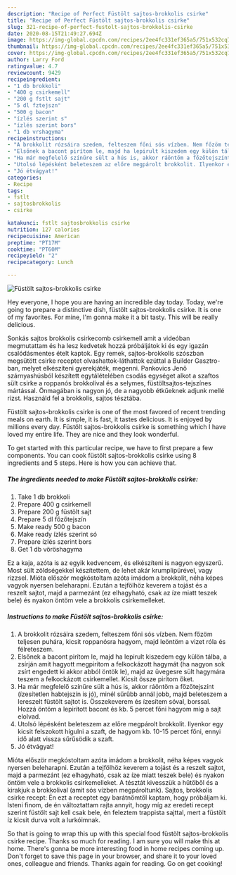 ```yaml
---
description: "Recipe of Perfect Füstölt sajtos-brokkolis csirke"
title: "Recipe of Perfect Füstölt sajtos-brokkolis csirke"
slug: 321-recipe-of-perfect-fustolt-sajtos-brokkolis-csirke
date: 2020-08-15T21:49:27.694Z
image: https://img-global.cpcdn.com/recipes/2ee4fc331ef365a5/751x532cq70/fustolt-sajtos-brokkolis-csirke-recept-foto.jpg
thumbnail: https://img-global.cpcdn.com/recipes/2ee4fc331ef365a5/751x532cq70/fustolt-sajtos-brokkolis-csirke-recept-foto.jpg
cover: https://img-global.cpcdn.com/recipes/2ee4fc331ef365a5/751x532cq70/fustolt-sajtos-brokkolis-csirke-recept-foto.jpg
author: Larry Ford
ratingvalue: 4.7
reviewcount: 9429
recipeingredient:
- "1 db brokkoli"
- "400 g csirkemell"
- "200 g fstlt sajt"
- "5 dl fztejszn"
- "500 g bacon"
- "ízlés szerint s"
- "ízlés szerint bors"
- "1 db vrshagyma"
recipeinstructions:
- "A brokkolit rózsáira szedem, felteszem főni sós vízben. Nem főzöm teljesen puhára, kicsit roppanósra hagyom, majd leöntöm a vizet róla és félreteszem."
- "Elsőnek a bacont pirítom le, majd ha lepirult kiszedem egy külön tálba, a zsírján amit hagyott megpirítom a felkockázott hagymát (ha nagyon sok zsírt engedett ki akkor abból öntök le), majd az üvegesre sült hagymára teszem a felkockázott csirkemellet. Kicsit össze pirítom őket."
- "Ha már megfelelő színűre sült a hús is, akkor ráöntöm a főzőtejszínt (ízesítetlen habtejszín is jó), minél sűrűbb annál jobb, majd beleteszem a lereszelt füstölt sajtot is. Összekeverem és ízesítem sóval, borssal. Hozzá öntöm a lepirított bacont és kb. 5 percet főni hagyom míg a sajt elolvad."
- "Utolsó lépésként beleteszem az előre megpárolt brokkolit. Ilyenkor egy kicsit felszokott hígulni a szaft, de hagyom kb. 10-15 percet főni, ennyi idő alatt vissza sűrűsödik a szaft."
- "Jó étvágyat!"
categories:
- Recipe
tags:
- fstlt
- sajtosbrokkolis
- csirke

katakunci: fstlt sajtosbrokkolis csirke 
nutrition: 127 calories
recipecuisine: American
preptime: "PT17M"
cooktime: "PT60M"
recipeyield: "2"
recipecategory: Lunch

---
```



![Füstölt sajtos-brokkolis csirke](https://img-global.cpcdn.com/recipes/2ee4fc331ef365a5/751x532cq70/fustolt-sajtos-brokkolis-csirke-recept-foto.jpg)

Hey everyone, I hope you are having an incredible day today. Today, we're going to prepare a distinctive dish, füstölt sajtos-brokkolis csirke. It is one of my favorites. For mine, I'm gonna make it a bit tasty. This will be really delicious.

Sonkás sajtos brokkolis csirkecomb csirkemell amit a videóban megmutattam és ha lesz kedvetek hozzá próbáljátok ki és egy igazán csalódásmentes ételt kaptok. Egy remek, sajtos-brokkolis szószban megsütött csirke receptet olvashattok-láthattok ezúttal a Builder Gasztro-ban, melyet elkészíteni gyerekjáték, megenni. Pankovics Jenő szárnyashúsból készített egytálételében csodás egységet alkot a szaftos sült csirke a roppanós brokkolival és a selymes, füstöltsajtos-tejszínes mártással. Önmagában is nagyon jó, de a nagyobb étkűeknek adjunk mellé rizst. Használd fel a brokkolis, sajtos tésztába.

Füstölt sajtos-brokkolis csirke is one of the most favored of recent trending meals on earth. It is simple, it is fast, it tastes delicious. It is enjoyed by millions every day. Füstölt sajtos-brokkolis csirke is something which I have loved my entire life. They are nice and they look wonderful.


To get started with this particular recipe, we have to first prepare a few components. You can cook füstölt sajtos-brokkolis csirke using 8 ingredients and 5 steps. Here is how you can achieve that.

<!--inarticleads1-->

##### The ingredients needed to make Füstölt sajtos-brokkolis csirke:

1. Take 1 db brokkoli
1. Prepare 400 g csirkemell
1. Prepare 200 g füstölt sajt
1. Prepare 5 dl főzőtejszín
1. Make ready 500 g bacon
1. Make ready ízlés szerint só
1. Prepare ízlés szerint bors
1. Get 1 db vöröshagyma


Ez a kaja, azóta is az egyik kedvencem, és elkészíteni is nagyon egyszerű. Most sült zöldségekkel készítettem, de lehet akár krumplipürével, vagy rizzsel. Mióta először megkóstoltam azóta imádom a brokkolit, néha képes vagyok nyersen beleharapni. Ezután a tejfölhöz keverem a tojást és a reszelt sajtot, majd a parmezánt (ez elhagyható, csak az íze miatt teszek bele) és nyakon öntöm vele a brokkolis csirkemelleket. 

<!--inarticleads2-->

##### Instructions to make Füstölt sajtos-brokkolis csirke:

1. A brokkolit rózsáira szedem, felteszem főni sós vízben. Nem főzöm teljesen puhára, kicsit roppanósra hagyom, majd leöntöm a vizet róla és félreteszem.
1. Elsőnek a bacont pirítom le, majd ha lepirult kiszedem egy külön tálba, a zsírján amit hagyott megpirítom a felkockázott hagymát (ha nagyon sok zsírt engedett ki akkor abból öntök le), majd az üvegesre sült hagymára teszem a felkockázott csirkemellet. Kicsit össze pirítom őket.
1. Ha már megfelelő színűre sült a hús is, akkor ráöntöm a főzőtejszínt (ízesítetlen habtejszín is jó), minél sűrűbb annál jobb, majd beleteszem a lereszelt füstölt sajtot is. Összekeverem és ízesítem sóval, borssal. Hozzá öntöm a lepirított bacont és kb. 5 percet főni hagyom míg a sajt elolvad.
1. Utolsó lépésként beleteszem az előre megpárolt brokkolit. Ilyenkor egy kicsit felszokott hígulni a szaft, de hagyom kb. 10-15 percet főni, ennyi idő alatt vissza sűrűsödik a szaft.
1. Jó étvágyat!


Mióta először megkóstoltam azóta imádom a brokkolit, néha képes vagyok nyersen beleharapni. Ezután a tejfölhöz keverem a tojást és a reszelt sajtot, majd a parmezánt (ez elhagyható, csak az íze miatt teszek bele) és nyakon öntöm vele a brokkolis csirkemelleket. A tésztát kivesszük a hűtőből és a kirakjuk a brokkolival (amit sós vízben megpároltunk). Sajtos, brokkolis csirke recept: Én ezt a receptet egy barátnőmtől kaptam, hogy próbáljam ki. Isteni finom, de én változtattam rajta annyit, hogy míg az eredeti recept szerint füstölt sajt kell csak bele, én feleztem trappista sajttal, mert a füstölt íz kicsit durva volt a lurkóimnak. 

So that is going to wrap this up with this special food füstölt sajtos-brokkolis csirke recipe. Thanks so much for reading. I am sure you will make this at home. There's gonna be more interesting food in home recipes coming up. Don't forget to save this page in your browser, and share it to your loved ones, colleague and friends. Thanks again for reading. Go on get cooking!
